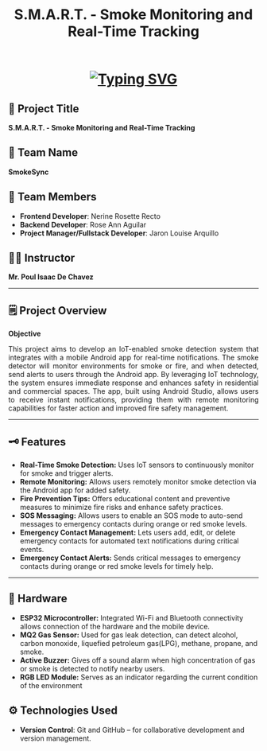 <h1 align="center">S.M.A.R.T. - Smoke Monitoring and Real-Time Tracking<br>
<br>
<p align="center">
  <a href="https://git.io/typing-svg">
    <a href="https://git.io/typing-svg"><img src="https://readme-typing-svg.demolab.com?font=Fira+Code&pause=1000&width=435&lines=Instant+smoke+alerts+to+your+device;Real-time+fire+notifications+instantly" alt="Typing SVG" /></a>
  </a>
</p>  
</h1>

## :rocket: Project Title
**S.M.A.R.T. - Smoke Monitoring and Real-Time Tracking**

## :handshake: Team Name
**SmokeSync**

## :busts_in_silhouette: Team Members
- **Frontend Developer**: Nerine Rosette Recto
- **Backend Developer**: Rose Ann Aguilar
- **Project Manager/Fullstack Developer**: Jaron Louise Arquillo

## :teacher: Instructor
**Mr. Poul Isaac De Chavez**

---

## :spiral_notepad: Project Overview

**Objective**  
<p align="justify">
This project aims to develop an IoT-enabled smoke detection system that integrates with a mobile Android app for real-time notifications. The smoke detector will monitor environments for smoke or fire, and when detected, send alerts to users through the Android app. By leveraging IoT technology, the system ensures immediate response and enhances safety in residential and commercial spaces. The app, built using Android Studio, allows users to receive instant notifications, providing them with remote monitoring capabilities for faster action and improved fire safety management.
<p>
  
---
## :old_key: Features
- **Real-Time Smoke Detection:** Uses IoT sensors to continuously monitor for smoke and trigger alerts.
- **Remote Monitoring:** Allows users remotely monitor smoke detection via the Android app for added safety.
- **Fire Prevention Tips:** Offers educational content and preventive measures to minimize fire risks and enhance safety practices.
- **SOS Messaging:** Allows users to enable an SOS mode to auto-send messages to emergency contacts during orange or red smoke levels.
- **Emergency Contact Management:** Lets users add, edit, or delete emergency contacts for automated text notifications during critical events.
- **Emergency Contact Alerts:** Sends critical messages to emergency contacts during orange or red smoke levels for timely help.

---

## :robot: Hardware
- **ESP32 Microcontroller:** Integrated Wi-Fi and Bluetooth connectivity allows connection of the hardware and the mobile device. 
- **MQ2 Gas Sensor:** Used for gas leak detection, can detect alcohol, carbon monoxide, liquefied petroleum gas(LPG), methane, propane, and smoke. 
- **Active Buzzer:** Gives off a sound alarm when high concentration of gas or smoke is detected to notify nearby users.
- **RGB LED Module:** Serves as an indicator regarding the current condition of the environment 

## :gear: Technologies Used

- **Version Control**: Git and GitHub – for collaborative development and version management.
